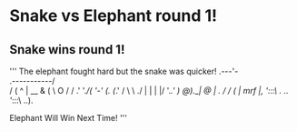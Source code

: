 # Snake vs Elephant round 1!
## Snake wins round 1!


'''
The elephant fought hard but the snake was quicker!
                   .---'-    \
      .-----------/           \
     /           (         ^  |   __
&   (             \        O  /  / .'
'._/(              '-'  (.   (_.' /
     \                    \     ./
      |    |       |    |/ '._.'
       )   @).____\|  @ |
   .  /    /       (    | mrf
  \|, '_:::\  . ..  '_:::\ ..\).

Elephant Will Win Next Time!
'''
